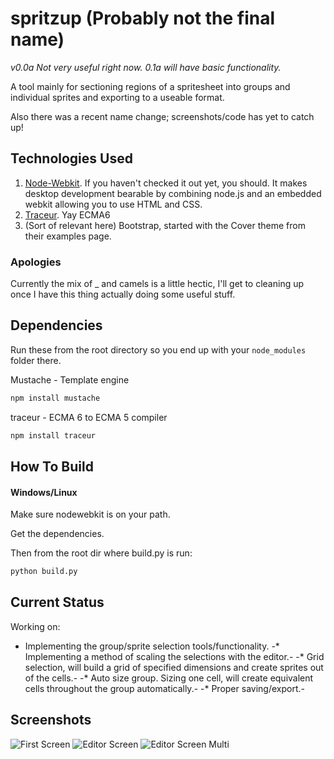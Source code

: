 spritzup (Probably not the final name)
========

*v0.0a Not very useful right now. 0.1a will have basic functionality.*

A tool mainly for sectioning regions of a spritesheet into groups and individual sprites and exporting to a useable format.

Also there was a recent name change; screenshots/code has yet to catch up!

Technologies Used
------------------
1. [Node-Webkit](https://github.com/rogerwang/node-webkit). If you haven't checked it out yet, you should. It makes desktop development bearable by combining node.js and an embedded webkit allowing you to use HTML and CSS.
2. [Traceur](https://github.com/google/traceur-compiler). Yay ECMA6
3. (Sort of relevant here) Bootstrap, started with the Cover theme from their examples page.

### Apologies
Currently the mix of _ and camels is a little hectic, I'll get to cleaning up once I have this thing actually doing some useful stuff.

Dependencies
------------
Run these from the root directory so you end up with your `node_modules` folder there.

Mustache - Template engine
```bash
npm install mustache
```

traceur - ECMA 6 to ECMA 5 compiler
```bash
npm install traceur
```

How To Build
------------
#### Windows/Linux

Make sure nodewebkit is on your path.

Get the dependencies.

Then from the root dir where build.py is run:
```bash
python build.py
```


Current Status
--------------

Working on:

* Implementing the group/sprite selection tools/functionality.
-* Implementing a method of scaling the selections with the editor.-
-* Grid selection, will build a grid of specified dimensions and create sprites out of the cells.-
-* Auto size group. Sizing one cell, will create equivalent cells throughout the group automatically.-
-* Proper saving/export.-


Screenshots
-----------
![First Screen](https://github.com/dennmat/spritzup/raw/master/screenshots/main-5-19-2014.png "Main Screen")
![Editor Screen](https://github.com/dennmat/spritzup/raw/master/screenshots/editor-6-15-2014.png "Editor Screen")
![Editor Screen Multi](https://github.com/dennmat/spritzup/raw/master/screenshots/editor-multiselect-6-16-2014.png "Editor Screen Multi Select")
